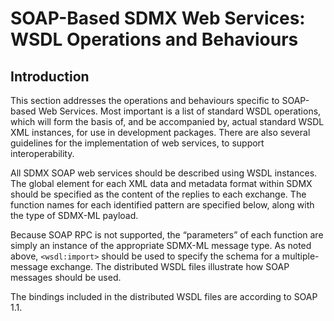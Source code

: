 # SOAP-Based SDMX Web Services: WSDL Operations and Behaviours

## Introduction

This section addresses the operations and behaviours specific to SOAP-based Web Services. Most important is a list of standard WSDL operations, which will form the basis of, and be accompanied by, actual standard WSDL XML instances, for use in development packages. There are also several guidelines for the implementation of web services, to support interoperability. 

All SDMX SOAP web services should be described using WSDL instances. The global element for each XML data and metadata format within SDMX should be specified as the content of the replies to each exchange. The function names for each identified pattern are specified below, along with the type of SDMX-ML payload. 

Because SOAP RPC is not supported, the “parameters” of each function are simply an instance of the appropriate SDMX-ML message type. As noted above, `<wsdl:import>` should be used to specify the schema for a multiple-message exchange. The distributed WSDL files illustrate how SOAP messages should be used. 

The bindings included in the distributed WSDL files are according to SOAP 1.1.